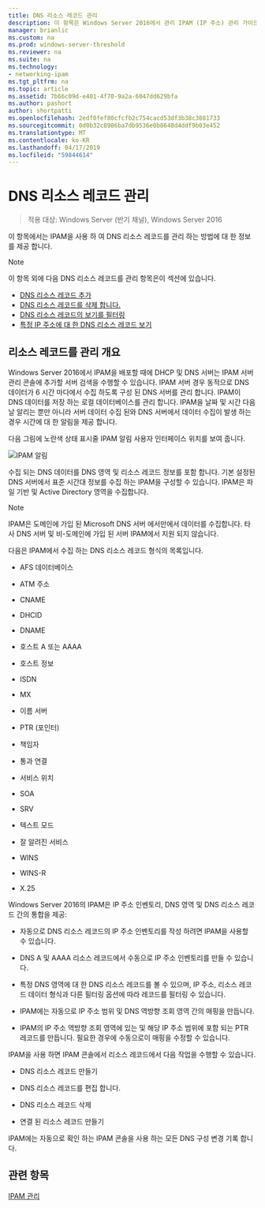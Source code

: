 ```yaml
---
title: DNS 리소스 레코드 관리
description: 이 항목은 Windows Server 2016에서 관리 IPAM (IP 주소) 관리 가이드의 일부입니다.
manager: brianlic
ms.custom: na
ms.prod: windows-server-threshold
ms.reviewer: na
ms.suite: na
ms.technology:
- networking-ipam
ms.tgt_pltfrm: na
ms.topic: article
ms.assetid: 7b66c09d-e401-4f70-9a2a-6047dd629bfa
ms.author: pashort
author: shortpatti
ms.openlocfilehash: 2edf0fef80cfcfb2c754cacd53df3b38c3881733
ms.sourcegitcommit: 0d0b32c8986ba7db9536e0b8648d4ddf9b03e452
ms.translationtype: MT
ms.contentlocale: ko-KR
ms.lasthandoff: 04/17/2019
ms.locfileid: "59844614"
---
```

# <a name="dns-resource-record-management"></a>DNS 리소스 레코드 관리

>적용 대상: Windows Server (반기 채널), Windows Server 2016

이 항목에서는 IPAM을 사용 하 여 DNS 리소스 레코드를 관리 하는 방법에 대 한 정보를 제공 합니다.  
  
> [!NOTE]  
> 이 항목 외에 다음 DNS 리소스 레코드를 관리 항목은이 섹션에 있습니다.  
>   
> -   [DNS 리소스 레코드 추가](../../technologies/ipam/Add-a-DNS-Resource-Record.md)  
> -   [DNS 리소스 레코드를 삭제 합니다.](../../technologies/ipam/Delete-DNS-Resource-Records.md)  
> -   [DNS 리소스 레코드의 보기를 필터링](../../technologies/ipam/Filter-the-View-of-DNS-Resource-Records.md)  
> -   [특정 IP 주소에 대 한 DNS 리소스 레코드 보기](../../technologies/ipam/View-DNS-Resource-Records-for-a-Specific-IP-Address.md)  
  
## <a name="resource-record-management-overview"></a>리소스 레코드를 관리 개요  
Windows Server 2016에서 IPAM을 배포할 때에 DHCP 및 DNS 서버는 IPAM 서버 관리 콘솔에 추가할 서버 검색을 수행할 수 있습니다. IPAM 서버 경우 동적으로 DNS 데이터가 6 시간 마다에서 수집 하도록 구성 된 DNS 서버를 관리 합니다. IPAM이 DNS 데이터를 저장 하는 로컬 데이터베이스를 관리 합니다. IPAM을 날짜 및 시간 다음날 알리는 뿐만 아니라 서버 데이터 수집 된와 DNS 서버에서 데이터 수집이 발생 하는 경우 시간에 대 한 알림을 제공 합니다.  
  
다음 그림에 노란색 상태 표시줄 IPAM 알림 사용자 인터페이스 위치를 보여 줍니다.  
  
![IPAM 알림](../../media/DNS-Resource-Record-Management/ipam_DataCollection_01.jpg)  
  
수집 되는 DNS 데이터를 DNS 영역 및 리소스 레코드 정보를 포함 합니다. 기본 설정된 DNS 서버에서 표준 시간대 정보를 수집 하는 IPAM을 구성할 수 있습니다.  IPAM은 파일 기반 및 Active Directory 영역을 수집합니다.  
  
> [!NOTE]  
> IPAM은 도메인에 가입 된 Microsoft DNS 서버 에서만에서 데이터를 수집합니다. 타사 DNS 서버 및 비-도메인에 가입 된 서버 IPAM에서 지원 되지 않습니다.  
  
다음은 IPAM에서 수집 하는 DNS 리소스 레코드 형식의 목록입니다.  
  
-   AFS 데이터베이스  
  
-   ATM 주소  
  
-   CNAME  
  
-   DHCID  
  
-   DNAME  
  
-   호스트 A 또는 AAAA  
  
-   호스트 정보  
  
-   ISDN  
  
-   MX  
  
-   이름 서버  
  
-   PTR (포인터)  
  
-   책임자  
  
-   통과 연결  
  
-   서비스 위치  
  
-   SOA  
  
-   SRV  
  
-   텍스트 모드  
  
-   잘 알려진 서비스  
  
-   WINS  
  
-   WINS-R  
  
-   X.25  
  
Windows Server 2016의 IPAM은 IP 주소 인벤토리, DNS 영역 및 DNS 리소스 레코드 간의 통합을 제공:  
  
-   자동으로 DNS 리소스 레코드의 IP 주소 인벤토리를 작성 하려면 IPAM을 사용할 수 있습니다.  
  
-   DNS A 및 AAAA 리소스 레코드에서 수동으로 IP 주소 인벤토리를 만들 수 있습니다.  
  
-   특정 DNS 영역에 대 한 DNS 리소스 레코드를 볼 수 있으며, IP 주소, 리소스 레코드 데이터 형식과 다른 필터링 옵션에 따라 레코드를 필터링 수 있습니다.  
  
-   IPAM에는 자동으로 IP 주소 범위 및 DNS 역방향 조회 영역 간의 매핑을 만듭니다.  
  
-   IPAM의 IP 주소 역방향 조회 영역에 있는 및 해당 IP 주소 범위에 포함 되는 PTR 레코드를 만듭니다. 필요한 경우에 수동으로이 매핑을 수정할 수 있습니다.  
  
IPAM을 사용 하면 IPAM 콘솔에서 리소스 레코드에서 다음 작업을 수행할 수 있습니다.  
  
-   DNS 리소스 레코드 만들기  
  
-   DNS 리소스 레코드를 편집 합니다.  
  
-   DNS 리소스 레코드 삭제  
  
-   연결 된 리소스 레코드 만들기  
  
IPAM에는 자동으로 확인 하는 IPAM 콘솔을 사용 하는 모든 DNS 구성 변경 기록 합니다.  
  
## <a name="see-also"></a>관련 항목  
[IPAM 관리](Manage-IPAM.md)  
  


